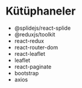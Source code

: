 # Kütüphaneler

- @splidejs/react-splide
- @reduxjs/toolkit
- react-redux
- react-router-dom
- react-leaflet
- leaflet
- react-paginate
- bootstrap
- axios
